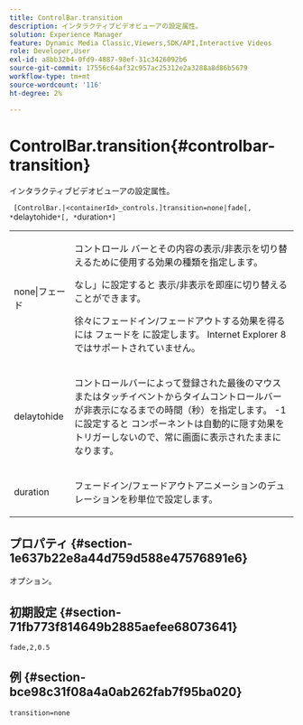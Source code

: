 ```yaml
---
title: ControlBar.transition
description: インタラクティブビデオビューアの設定属性。
solution: Experience Manager
feature: Dynamic Media Classic,Viewers,SDK/API,Interactive Videos
role: Developer,User
exl-id: a8bb32b4-0fd9-4887-98ef-31c3426092b6
source-git-commit: 17556c64af32c957ac25312e2a3288a8d86b5679
workflow-type: tm+mt
source-wordcount: '116'
ht-degree: 2%

---
```


# ControlBar.transition{#controlbar-transition}

インタラクティブビデオビューアの設定属性。

` [ControlBar.|<containerId>_controls.]transition=none|fade[, *`delaytohide`*[, *`duration`*]`

<table id="table_441553CD34C94A58A9D7CBF772DEDDB6"> 
 <tbody> 
  <tr> 
   <td colname="col1"> <p> <span class="codeph"> none|フェード </span> </p> </td> 
   <td colname="col2"> <p> コントロール バーとその内容の表示/非表示を切り替えるために使用する効果の種類を指定します。 </p> <p><span class="codeph"> なし」に設定すると </span> 表示/非表示を即座に切り替えることができます。 </p> <p>徐々にフェードイン/フェードアウトする効果を得るには <span class="codeph"> フェードを </span> に設定します。 Internet Explorer 8 ではサポートされていません。 </p> </td> 
  </tr> 
  <tr> 
   <td colname="col1"> <p><span class="codeph"><span class="varname"> delaytohide</span></span> </p> </td> 
   <td colname="col2"> <p> コントロールバーによって登録された最後のマウスまたはタッチイベントからタイムコントロールバーが非表示になるまでの時間（秒）を指定します。 <span class="codeph">-1 に設定すると </span> コンポーネントは自動的に隠す効果をトリガーしないので、常に画面に表示されたままになります。 </p> </td> 
  </tr> 
  <tr> 
   <td colname="col1"> <p><span class="codeph"><span class="varname"> duration</span></span> </p> </td> 
   <td colname="col2"> <p> フェードイン/フェードアウトアニメーションのデュレーションを秒単位で設定します。 </p> </td> 
  </tr> 
 </tbody> 
</table>

## プロパティ {#section-1e637b22e8a44d759d588e47576891e6}

オプション。

## 初期設定 {#section-71fb773f814649b2885aefee68073641}

`fade,2,0.5`

## 例 {#section-bce98c31f08a4a0ab262fab7f95ba020}

```
transition=none
```
